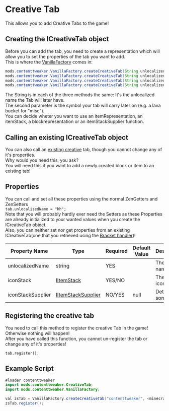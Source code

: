 # Creative Tab

This allows you to add Creative Tabs to the game!

## Creating the ICreativeTab object
Before you can add the tab, you need to create a representation which will allow you to set the properties of the tab you want to add.  
This is where the [VanillaFactory](/Mods/ContentTweaker/Vanilla/Creatable_Content/VanillaFactory/) comes in:
```JAVA
mods.contenttweaker.VanillaFactory.createCreativeTab(String unlocalizedName, IItemStack iItemStack);
mods.contenttweaker.VanillaFactory.createCreativeTab(String unlocalizedName, ItemRepresentation iItem);
mods.contenttweaker.VanillaFactory.createCreativeTab(String unlocalizedName, BlockRepresentation iBlock);
mods.contenttweaker.VanillaFactory.createCreativeTab(String unlocalizedName, IItemStackSupplier supplier);
```

The String is in each of the three methods the same: It's the unlocalized name the Tab will later have.  
The second parameter is the symbol your tab will carry later on (e.g. a lava bucket for "misc").  
You can decide wheter you want to use an itemRepresentation, an itemStack, a blockrepresentation or an itemStackSupplier function.

## Calling an existing ICreativeTab object
You can also call an [existing creative](/Mods/ContentTweaker/Vanilla/Brackets/Bracket_Creative_Tab/) tab, though you cannot change any of it's properties.   
Why would you need this, you ask?  
You will need this if you want to add a newly created block or item to an existing tab!


## Properties

You can call and set all these properties using the normal ZenGetters and ZenSetters  
`tab.unlocalizedName = "hh";`  
Note that you will probably hardly ever need the Setters as these Properties are already initialized to your wanted values when you create the ICreativeTab object.  
Also, you can neither set nor get properties from an existing ICreativeTab(one that you retrieved using the [Bracket handler](/Mods/ContentTweaker/Vanilla/Brackets/Bracket_Creative_Tab/))!

| Property Name     | Type                                                                                                   | Required | Default Value | Description/Notes       |
|-------------------|--------------------------------------------------------------------------------------------------------|----------|---------------|-------------------------|
| unlocalizedName   | string                                                                                                 | YES      |               | The Creative Tab's name |
| iconStack         | [IItemStack](/Vanilla/Items/IItemStack/)                                                                | YES/NO   |               | The Creative Tab's icon |
| iconStackSupplier | [IItemStackSupplier](/Mods/ContentTweaker/Vanilla/Advanced_Functionality/Functions/IItemStackSupplier/) | NO/YES   | null          | Determines something?                                                                |

## Registering the creative tab
You need to call this method to register the creative Tab in the game!  
Otherwise nothing will happen!  
After you have called this function, you cannot un-register the tab or change any of it's properties!

```
tab.register();
```

## Example Script
```JAVA
#loader contenttweaker
import mods.contenttweaker.CreativeTab;
import mods.contenttweaker.VanillaFactory;

val zsTab = VanillaFactory.createCreativeTab("contenttweaker", <minecraft:dragon_egg>);
zsTab.register();
```